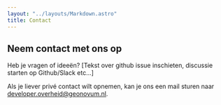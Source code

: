 ```yaml
---
layout: "../layouts/Markdown.astro"
title: Contact
---
```


## Neem contact met ons op

Heb je vragen of ideeën? [Tekst over github issue inschieten, discussie starten op Github/Slack etc...]

Als je liever privé contact wilt opnemen, kan je ons een mail sturen naar <developer.overheid@geonovum.nl>.
